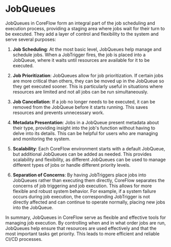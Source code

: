 # JobQueues

JobQueues in CoreFlow form an integral part of the job scheduling and execution process, providing a staging area where jobs wait for their turn to be executed. They add a layer of control and flexibility to the system and serve several purposes:

1. **Job Scheduling**: At the most basic level, JobQueues help manage and schedule jobs. When a JobTrigger fires, the job is placed into a JobQueue, where it waits until resources are available for it to be executed.

2. **Job Prioritization**: JobQueues allow for job prioritization. If certain jobs are more critical than others, they can be moved up in the JobQueue so they get executed sooner. This is particularly useful in situations where resources are limited and not all jobs can be run simultaneously.

3. **Job Cancellation**: If a job no longer needs to be executed, it can be removed from the JobQueue before it starts running. This saves resources and prevents unnecessary work.

4. **Metadata Presentation**: Jobs in a JobQueue present metadata about their type, providing insight into the job's function without having to delve into its details. This can be helpful for users who are managing and monitoring the system.

5. **Scalability**: Each CoreFlow environment starts with a default JobQueue, but additional JobQueues can be added as needed. This provides scalability and flexibility, as different JobQueues can be used to manage different types of jobs or handle different priority levels. 

6. **Separation of Concerns**: By having JobTriggers place jobs into JobQueues rather than executing them directly, CoreFlow separates the concerns of job triggering and job execution. This allows for more flexible and robust system behavior. For example, if a system failure occurs during job execution, the corresponding JobTrigger is not directly affected and can continue to operate normally, placing new jobs into the JobQueue.

In summary, JobQueues in CoreFlow serve as flexible and effective tools for managing job execution. By controlling when and in what order jobs are run, JobQueues help ensure that resources are used effectively and that the most important tasks get priority. This leads to more efficient and reliable CI/CD processes.